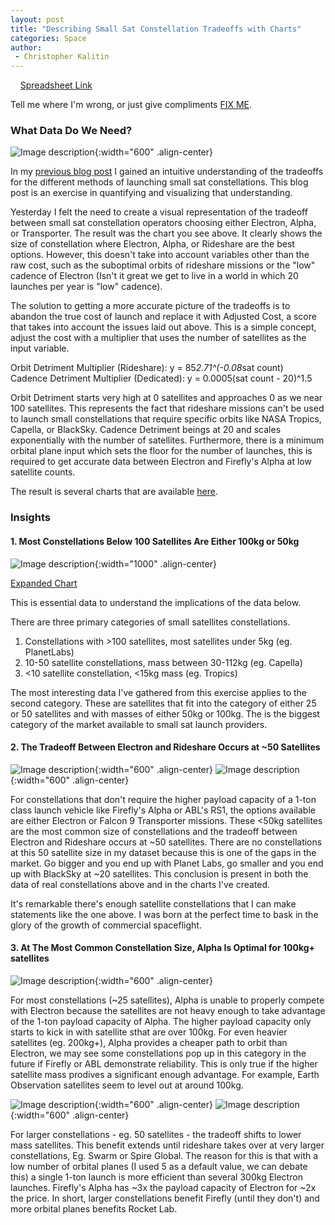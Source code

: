 ```yaml
---
layout: post
title: "Describing Small Sat Constellation Tradeoffs with Charts"
categories: Space
author:
 - Christopher Kalitin
---
```

<head>
    <meta property="og:image" content="{{site.url}}/assets/images/small-constellation-charts/Satellite-Count-Vs-Adjusted-Cost-100kg.png">
</head>
<a href="https://docs.google.com/spreadsheets/d/1VOgRbnAsQZdGIPoemRj5ApSLk_jxGanNliWEPnBB3p4/edit?gid=882883017#gid=882883017">Spreadsheet Link</a>

Tell me where I'm wrong, or just give compliments <a href="https://x.com/CKalitin/status/1808950068554211410">FIX ME</a>.

### <b>What Data Do We Need?</b>

![Image description]({{site.url}}/assets/images/small-constellation-charts/Cost-vs-Sat-Count-For-Different-Providers.jpg){:width="600" .align-center}

In my <a href="https://ckalitin.github.io/space/2024/07/04/small-sat-constellations.html">previous blog post</a> I gained an intuitive understanding of the tradeoffs for the different methods of launching small sat constellations. This blog post is an exercise in quantifying and visualizing that understanding. 

Yesterday I felt the need to create a visual representation of the tradeoff between small sat constellation operators choosing either Electron, Alpha, or Transporter. The result was the chart you see above. It clearly shows the size of constellation where Electron, Alpha, or Rideshare are the best options. However, this doesn't take into account variables other than the raw cost, such as the suboptimal orbits of rideshare missions or the "low" cadence of Electron (Isn't it great we get to live in a world in which 20 launches per year is "low" cadence).

The solution to getting a more accurate picture of the tradeoffs is to abandon the true cost of launch and replace it with Adjusted Cost, a score that takes into account the issues laid out above. This is a simple concept, adjust the cost with a multiplier that uses the number of satellites as the input variable.

Orbit Detriment Multiplier (Rideshare): ‎‎y = 85*2.71^(-0.08*sat count)  
Cadence Detriment Multiplier (Dedicated): y = 0.0005(sat count - 20)^1.5

Orbit Detriment starts very high at 0 satellites and approaches 0 as we near 100 satellites. This represents the fact that rideshare missions can't be used to launch small constellations that require specific orbits like NASA Tropics, Capella, or BlackSky. Cadence Detriment beings at 20 and scales exponentially with the number of satellites. Furthermore, there is a minimum orbital plane input which sets the floor for the number of launches, this is required to get accurate data between Electron and Firefly's Alpha at low satellite counts.

The result is several charts that are available <a href="https://drive.google.com/drive/folders/14e-rQjeAEDLuwaDg5BAvVCHw09pzt7JR?usp=drive_link">here</a>.

### <b>Insights</b>

#### <b>1. Most Constellations Below 100 Satellites Are Either 100kg or 50kg</b>
![Image description]({{site.url}}/assets/images/small-sat-constellations/Chart.jpg){:width="1000" .align-center}

<a href="{{site.url}}/assets/images/small-sat-constellations/Chart.jpg">Expanded Chart</a>

This is essential data to understand the implications of the data below.

There are three primary categories of small satellites constellations.
1. Constellations with >100 satellites, most satellites under 5kg (eg. PlanetLabs)
2. 10-50 satellite constellations, mass between 30-112kg (eg. Capella)
3. <10 satellite constellation, <15kg mass (eg. Tropics)

The most interesting data I've gathered from this exercise applies to the second category. These are satellites that fit into the category of either 25 or 50 satellites and with masses of either 50kg or 100kg. The is the biggest category of the market available to small sat launch providers.

#### <b>2. The Tradeoff Between Electron and Rideshare Occurs at ~50 Satellites</b>
![Image description]({{site.url}}/assets/images/small-constellation-charts/Satellite-Count-Vs-Adjusted-Cost-25kg.png){:width="600" .align-center}
![Image description]({{site.url}}/assets/images/small-constellation-charts/Satellite-Count-Vs-Adjusted-Cost-50kg.png){:width="600" .align-center}

For constellations that don't require the higher payload capacity of a 1-ton class launch vehicle like Firefly's Alpha or ABL's RS1, the options available are either Electron or Falcon 9 Transporter missions. These <50kg satellites are the most common size of constellations and the tradeoff between Electron and Rideshare occurs at ~50 satellites. There are no constellations at this 50 satellite size in my dataset because this is one of the gaps in the market. Go bigger and you end up with Planet Labs, go smaller and you end up with BlackSky at ~20 satellites. This conclusion is present in both the data of real constellations above and in the charts I've created.

It's remarkable there's enough satellite constellations that I can make statements like the one above. I was born at the perfect time to bask in the glory of the growth of commercial spaceflight.

#### <b>3. At The Most Common Constellation Size, Alpha Is Optimal for 100kg+ satellites</b>
![Image description]({{site.url}}/assets/images/small-constellation-charts/Satellite-Mass-Vs-Adjusted-Cost-25.png){:width="600" .align-center}

For most constellations (~25 satellites), Alpha is unable to properly compete with Electron because the satellites are not heavy enough to take advantage of the 1-ton payload capacity of Alpha. The higher payload capacity only starts to kick in with satellite sthat are over 100kg. For even heavier satellites (eg. 200kg+), Alpha provides a cheaper path to orbit than Electron, we may see some constellations pop up in this category in the future if Firefly or ABL demonstrate reliability. This is only true if the higher satellite mass prodives a significant enough advantage. For example, Earth Observation satellites seem to level out at around 100kg.

![Image description]({{site.url}}/assets/images/small-constellation-charts/Satellite-Count-Vs-Adjusted-Cost-100kg.png){:width="600" .align-center}
![Image description]({{site.url}}/assets/images/small-constellation-charts/Satellite-Count-Vs-Adjusted-Cost-200kg.png){:width="600" .align-center}

For larger constellations - eg. 50 satellites - the tradeoff shifts to lower mass satellites. This benefit extends until rideshare takes over at very larger constellations, Eg. Swarm or Spire Global. The reason for this is that with a low number of orbital planes (I used 5 as a default value, we can debate this) a single 1-ton launch is more efficient than several 300kg Electron launches. Firefly's Alpha has ~3x the payload capacity of Electron for ~2x the price. In short, larger constellations benefit Firefly (until they don't) and more orbital planes benefits Rocket Lab. 
